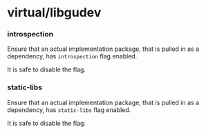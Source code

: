 # virtual/libgudev

### introspection
Ensure that an actual implementation package, that is pulled in as a dependency, has `introspection` flag enabled.

It is safe to disable the flag.

### static-libs
Ensure that an actual implementation package, that is pulled in as a dependency, has `static-libs` flag enabled.

It is safe to disable the flag.

